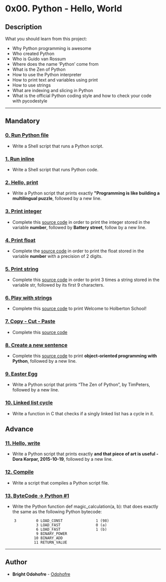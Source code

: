 # 0x00. Python - Hello, World

## Description

What you should learn from this project:

* Why Python programming is awesome
* Who created Python
* Who is Guido van Rossum
* Where does the name ‘Python’ come from
* What is the Zen of Python
* How to use the Python interpreter
* How to print text and variables using print
* How to use strings
* What are indexing and slicing in Python
* What is the official Python coding style and how to check your code with pycodestyle

---

## Mandatory

### [0. Run Python file](./0-run)

* Write a Shell script that runs a Python script.

### [1. Run inline](./1-run_inline)

* Write a Shell script that runs Python code.

### [2. Hello, print](./2-print.py)

* Write a Python script that prints exactly **"Programming is like building a multilingual puzzle**, followed by a new line.

### [3. Print integer](./3-print_number.py)

* Complete this [source code](https://github.com/holbertonschool/0x00.py/blob/master/3-print_number.py) in order to print the integer stored in the variable **number**, followed by **Battery street**, follow by a new line.

### [4. Print float](./4-print_float.py)

* Complete the [source code](https://github.com/holbertonschool/0x00.py/blob/master/4-print_float.py) in order to print the float stored in the variable **number** with a precision of 2 digits.

### [5. Print string](./5-print_string.py)

* Complete this [source code](https://github.com/holbertonschool/0x00.py/blob/master/5-print_string.py) in order to print 3 times a string stored in the variable str, followed by its first 9 characters.

### [6. Play with strings](./6-concat.py)

* Complete this [source code](https://github.com/holbertonschool/0x00.py/blob/master/6-concat.py) to print Welcome to Holberton School!

### [7. Copy - Cut - Paste](./7-edges.py)

* Complete this [source code](https://github.com/holbertonschool/0x00.py/blob/master/7-edges.py)

### [8. Create a new sentence](./8-concat_edges.py)

* Complete this [source code](https://github.com/holbertonschool/0x00.py/blob/master/8-concat_edges.py) to print **object-oriented programming with Python**, followed by a new line.

### [9. Easter Egg](./9-easter_egg.py)

* Write a Python script that prints “The Zen of Python”, by TimPeters, followed by a new line.

### [10. Linked list cycle](./10-check_cycle.c)

* Write a function in C that checks if a singly linked list has a cycle in it.

## Advance

### [11. Hello, write](./100-write.py)

* Write a Python script that prints exactly **and that piece of art is useful - Dora Korpar, 2015-10-19**, followed by a new line.

### [12. Compile](./101-compile)

* Write a script that compiles a Python script file.

### [13. ByteCode -> Python #1](./102-magic_calculation.py)

* Write the Python function def magic_calculation(a, b): that does exactly the same as the following Python bytecode:

```bytecode
    3         0 LOAD_CONST               1 (98)
              3 LOAD_FAST                0 (a)
              6 LOAD_FAST                1 (b)
              9 BINARY_POWER
             10 BINARY_ADD
             11 RETURN_VALUE
```

---

## Author

* **Bright Odohofre** - [Odohofre](https://github.com/Odohofre)
